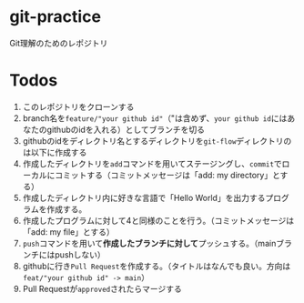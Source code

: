 # git-practice
Git理解のためのレポジトリ

# Todos
1. このレポジトリをクローンする
2. branch名を`feature/"your github id"`（"は含めず、`your github id`にはあなたのgithubのidを入れる）としてブランチを切る
3. githubのidをディレクトリ名とするディレクトリを`git-flow`ディレクトリのは以下に作成する
4. 作成したディレクトリを`add`コマンドを用いてステージングし、`commit`でローカルにコミットする（コミットメッセージは「add: my directory」とする）
5. 作成したディレクトリ内に好きな言語で「Hello World」を出力するプログラムを作成する。
6. 作成したプログラムに対して4と同様のことを行う。（コミットメッセージは「add: my file」とする）
7. `push`コマンドを用いて**作成したブランチに対して**プッシュする。（mainブランチにはpushしない）
8. githubに行き`Pull Request`を作成する。（タイトルはなんでも良い。方向は`feat/"your github id" -> main`）
9. Pull Requestが`approved`されたらマージする
